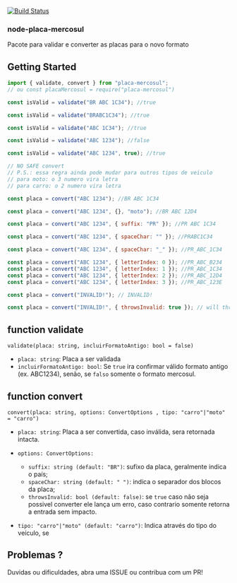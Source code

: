[![Build Status](https://travis-ci.org/castrolol/node-placa-mercosul.svg?branch=master)](https://travis-ci.org/castrolol/node-placa-mercosul)

### node-placa-mercosul

Pacote para validar e converter as placas para o novo formato

## Getting Started

```js
import { validate, convert } from "placa-mercosul";
// ou const placaMercosul = require("placa-mercosul")

const isValid = validate("BR ABC 1C34"); //true

const isValid = validate("BRABC1C34"); //true

const isValid = validate("ABC 1C34"); //true

const isValid = validate("ABC 1234"); //false

const isValid = validate("ABC 1234", true); //true

// NO SAFE convert
// P.S.: essa regra ainda pode mudar para outros tipos de veiculo
// para moto: o 3 numero vira letra
// para carro: o 2 numero vira letra

const placa = convert("ABC 1234"); //BR ABC 1C34

const placa = convert("ABC 1234", {}, "moto"); //BR ABC 12D4

const placa = convert("ABC 1234", { suffix: "PR" }); //PR ABC 1C34

const placa = convert("ABC 1234", { spaceChar: "" }); //PRABC1C34

const placa = convert("ABC 1234", { spaceChar: "_" }); //PR_ABC_1C34

const placa = convert("ABC 1234", { letterIndex: 0 }); //PR_ABC_B234
const placa = convert("ABC 1234", { letterIndex: 1 }); //PR_ABC_1C34
const placa = convert("ABC 1234", { letterIndex: 2 }); //PR_ABC_12D4
const placa = convert("ABC 1234", { letterIndex: 3 }); //PR_ABC_123E

const placa = convert("INVALID!"); // INVALID!

const placa = convert("INVALID!", { throwsInvalid: true }); // will throw Error!!
```

## function **validate**

`validate(placa: string, incluirFormatoAntigo: bool = false)`

- `placa: string`: Placa a ser validada
- `incluirFormatoAntigo: bool`: Se `true` ira confirmar válido formato antigo (ex. ABC1234), senão, se `falso` somente o formato mercosul.

## function **convert**

`convert(placa: string, options: ConvertOptions , tipo: "carro"|"moto" = "carro")`

- `placa: string`: Placa a ser convertida, caso inválida, sera retornada intacta.
- `options: ConvertOptions:`

  - `suffix: string (default: "BR")`: sufixo da placa, geralmente indica o país;
  - `spaceChar: string (default: " ")`: indica o separador dos blocos da placa;
  - `throwsInvalid: bool (default: false)`: se `true` caso não seja possivel converter ele lança um erro, caso contrario somente retorna a entrada sem impacto.

- `tipo: "carro"|"moto" (default: "carro")`: Indica através do tipo do veículo, se

## Problemas ?

Duvidas ou dificuldades, abra uma ISSUE ou contribua com um PR!
